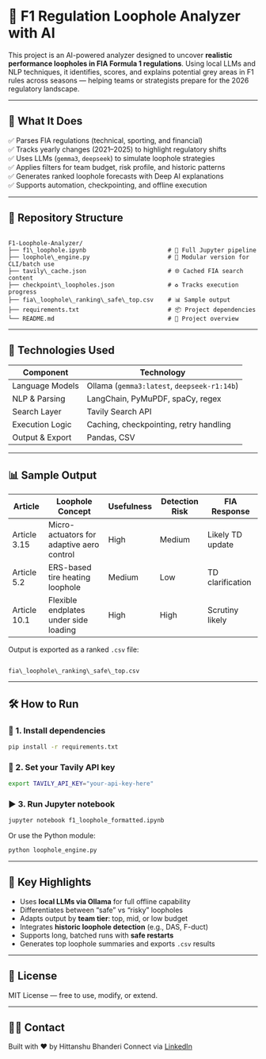 # 🏁 F1 Regulation Loophole Analyzer with AI

This project is an AI-powered analyzer designed to uncover **realistic performance loopholes in FIA Formula 1 regulations**. Using local LLMs and NLP techniques, it identifies, scores, and explains potential grey areas in F1 rules across seasons — helping teams or strategists prepare for the 2026 regulatory landscape.

---

## 🚀 What It Does

✅ Parses FIA regulations (technical, sporting, and financial)  
✅ Tracks yearly changes (2021–2025) to highlight regulatory shifts  
✅ Uses LLMs (`gemma3`, `deepseek`) to simulate loophole strategies  
✅ Applies filters for team budget, risk profile, and historic patterns  
✅ Generates ranked loophole forecasts with Deep AI explanations  
✅ Supports automation, checkpointing, and offline execution

---

## 📁 Repository Structure

```

F1-Loophole-Analyzer/
├── f1\_loophole.ipynb                       # 🧪 Full Jupyter pipeline
├── loophole\_engine.py                      # 🧠 Modular version for CLI/batch use
├── tavily\_cache.json                       # 🌐 Cached FIA search content
├── checkpoint\_loopholes.json               # ♻️ Tracks execution progress
├── fia\_loophole\_ranking\_safe\_top.csv    # 📊 Sample output
├── requirements.txt                         # 📦 Project dependencies
└── README.md                                # 📘 Project overview

```

---

## 🧠 Technologies Used

| Component        | Technology                                |
|------------------|--------------------------------------------|
| Language Models  | Ollama (`gemma3:latest`, `deepseek-r1:14b`) |
| NLP & Parsing    | LangChain, PyMuPDF, spaCy, regex           |
| Search Layer     | Tavily Search API                          |
| Execution Logic  | Caching, checkpointing, retry handling     |
| Output & Export  | Pandas, CSV                                |

---

## 📊 Sample Output

| Article    | Loophole Concept                            | Usefulness | Detection Risk | FIA Response     |
|------------|----------------------------------------------|------------|----------------|------------------|
| Article 3.15 | Micro-actuators for adaptive aero control  | High       | Medium         | Likely TD update |
| Article 5.2  | ERS-based tire heating loophole            | Medium     | Low            | TD clarification |
| Article 10.1 | Flexible endplates under side loading      | High       | High           | Scrutiny likely  |

Output is exported as a ranked `.csv` file:
```

fia\_loophole\_ranking\_safe\_top.csv

````

---

## 🛠️ How to Run

### 🔧 1. Install dependencies
```bash
pip install -r requirements.txt
````

### 🔑 2. Set your Tavily API key

```bash
export TAVILY_API_KEY="your-api-key-here"
```

### ▶️ 3. Run Jupyter notebook

```bash
jupyter notebook f1_loophole_formatted.ipynb
```

Or use the Python module:

```bash
python loophole_engine.py
```

---

## 📌 Key Highlights

* Uses **local LLMs via Ollama** for full offline capability
* Differentiates between “safe” vs “risky” loopholes
* Adapts output by **team tier**: top, mid, or low budget
* Integrates **historic loophole detection** (e.g., DAS, F-duct)
* Supports long, batched runs with **safe restarts**
* Generates top loophole summaries and exports `.csv` results

---

## 📜 License

MIT License — free to use, modify, or extend.

---

## 🙋‍♂️ Contact

Built with ❤️ by Hittanshu Bhanderi
Connect via [LinkedIn](https://www.linkedin.com/in/hittanshubhanderi/)
